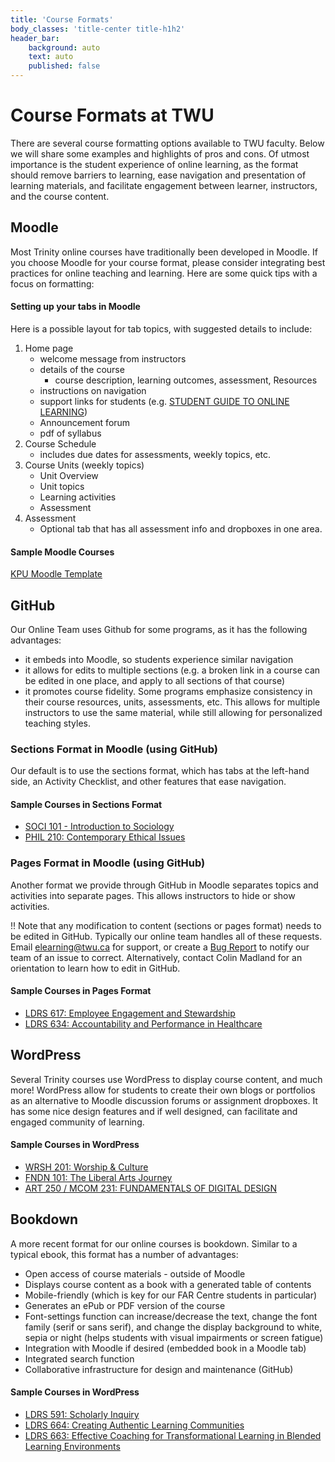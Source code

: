 ```yaml
---
title: 'Course Formats'
body_classes: 'title-center title-h1h2'
header_bar:
    background: auto
    text: auto
    published: false
---
```


# Course Formats at TWU

There are several course formatting options available to TWU faculty. Below we will share some examples and highlights of pros and cons.  Of utmost importance is the student experience of online learning, as the format should remove barriers to learning, ease navigation and presentation of learning materials, and facilitate engagement between learner, instructors, and the course content.

## Moodle
Most Trinity online courses have traditionally been developed in Moodle.  If you choose Moodle for your course format, please consider integrating best practices for online teaching and learning.  Here are some quick tips with a focus on formatting:

#### Setting up your tabs in Moodle
Here is a possible layout for tab topics, with suggested details to include:
1. Home page
   - welcome message from instructors
   - details of the course
      - course description, learning outcomes, assessment, Resources
   - instructions on navigation
   - support links for students (e.g. [STUDENT GUIDE TO ONLINE LEARNING](https://www.twu.ca/online-learning))
   - Announcement forum
   - pdf of syllabus
2. Course Schedule
   - includes due dates for assessments, weekly topics, etc.
3. Course Units (weekly topics)
   - Unit Overview
   - Unit topics
   - Learning activities
   - Assessment
4. Assessment
   - Optional tab that has all assessment info and dropboxes in one area.

#### Sample Moodle Courses

[KPU Moodle Template](https://learn.twu.ca/course/view.php?id=13666&section=0)


## GitHub
Our Online Team uses Github for some programs, as it has the following advantages:
- it embeds into Moodle, so students experience similar navigation
- it allows for edits to multiple sections (e.g. a broken link in a course can be edited in one place, and apply to all sections of that course)
- it promotes course fidelity. Some programs emphasize consistency in their course resources, units, assessments, etc. This allows for multiple instructors to use the same material, while still allowing for personalized teaching styles.

### Sections Format in Moodle (using GitHub)
Our default is to use the sections format, which has tabs at the left-hand side, an Activity Checklist, and other  features that ease navigation.

#### Sample Courses in Sections Format
- [SOCI 101 - Introduction to Sociology](https://learn.twu.ca/course/view.php?id=10781)
- [PHIL 210: Contemporary Ethical Issues](https://learn.twu.ca/course/view.php?id=8095)


### Pages Format in Moodle (using GitHub)
Another format we provide through GitHub in Moodle separates topics and activities into separate pages.  This allows instructors to hide or show activities.  

!! Note that any modification to content  (sections or pages format) needs to be edited in GitHub.  Typically our online team handles all of these requests.  Email elearning@twu.ca for support, or create a [Bug Report](https://github.com/TWUOnline/bug-tracking/issues/new?assignees=cmadland%2C+kmarjanovic%2C+MeeksonHundoo&labels=bug&template=bug_report.md&title=) to notify our team of an issue to correct.  Alternatively, contact Colin Madland for an orientation to learn how to edit in GitHub.

#### Sample Courses in Pages Format
- [LDRS 617: Employee Engagement and Stewardship](https://learn.twu.ca/course/view.php?id=20637)
- [LDRS 634: Accountability and Performance in Healthcare](https://learn.twu.ca/course/view.php?id=18002&section=0#tabs-tree-start)

## WordPress
Several Trinity courses use WordPress to display course content, and much more!  WordPress allow for students to create their own blogs or portfolios as an alternative to Moodle discussion forums or assignment dropboxes.  It has some nice design features and if well designed, can facilitate and engaged community of learning.

#### Sample Courses in WordPress
- [WRSH 201: Worship & Culture](https://create.twu.ca/wrsh201/)
- [FNDN 101: The Liberal Arts Journey](https://create.twu.ca/fndn101gxp/)
- [ART 250 / MCOM 231: FUNDAMENTALS OF DIGITAL DESIGN](https://create.twu.ca/art250/)



## Bookdown
A more recent format for our online courses is bookdown.  Similar to a typical ebook, this format has a number of advantages:

- Open access of course materials - outside of Moodle
- Displays course content as a book with a generated table of contents
- Mobile-friendly (which is key for our FAR Centre students in particular)
- Generates an ePub or PDF version of the course
- Font-settings function can increase/decrease the text, change the font family (serif or sans serif), and change the display background to white, sepia or night (helps students with visual impairments or screen fatigue)
- Integration with Moodle if desired (embedded book in a Moodle tab)
- Integrated search function
- Collaborative infrastructure for design and maintenance (GitHub)

#### Sample Courses in WordPress
- [LDRS 591: Scholarly Inquiry](https://ma-lead.github.io/ldrs591/)
- [LDRS 664: Creating Authentic Learning Communities](https://ma-lead.github.io/ldrs664/)
- [LDRS 663: Effective Coaching for Transformational Learning in Blended Learning Environments](https://ma-lead.github.io/ldrs663/)
